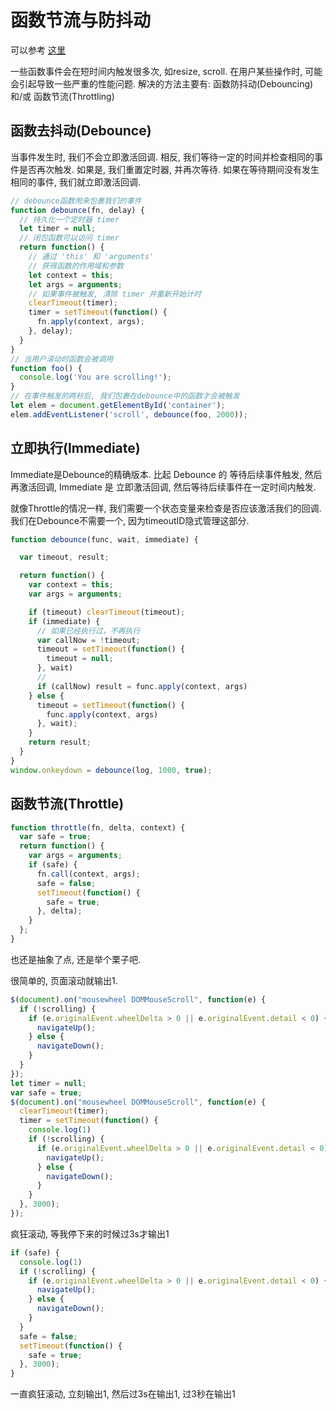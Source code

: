 <!--
Created: Mon Aug 26 2019 15:15:32 GMT+0800 (China Standard Time)
Modified: Fri Apr 03 2020 14:33:09 GMT+0800 (China Standard Time)
-->

# 函数节流与防抖动

可以参考 [这里](https://github.com/mqyqingfeng/Blog/issues/26)

一些函数事件会在短时间内触发很多次, 如resize, scroll. 在用户某些操作时, 可能会引起导致一些严重的性能问题. 解决的方法主要有: 函数防抖动(Debouncing) 和/或 函数节流(Throttling)

## 函数去抖动(Debounce)

当事件发生时, 我们不会立即激活回调. 相反, 我们等待一定的时间并检查相同的事件是否再次触发. 如果是, 我们重置定时器, 并再次等待. 如果在等待期间没有发生相同的事件, 我们就立即激活回调.

``` js
// debounce函数用来包裹我们的事件
function debounce(fn, delay) {
  // 持久化一个定时器 timer
  let timer = null;
  // 闭包函数可以访问 timer
  return function() {
    // 通过 'this' 和 'arguments'
    // 获得函数的作用域和参数
    let context = this;
    let args = arguments;
    // 如果事件被触发, 清除 timer 并重新开始计时
    clearTimeout(timer);
    timer = setTimeout(function() {
      fn.apply(context, args);
    }, delay);
  }
}
// 当用户滚动时函数会被调用
function foo() {
  console.log('You are scrolling!');
}
// 在事件触发的两秒后, 我们包裹在debounce中的函数才会被触发
let elem = document.getElementById('container');
elem.addEventListener('scroll', debounce(foo, 2000));
```

## 立即执行(Immediate)

Immediate是Debounce的精确版本. 比起 Debounce 的 等待后续事件触发, 然后再激活回调, Immediate 是 立即激活回调, 然后等待后续事件在一定时间内触发.

就像Throttle的情况一样, 我们需要一个状态变量来检查是否应该激活我们的回调. 我们在Debounce不需要一个, 因为timeoutID隐式管理这部分.

``` js
function debounce(func, wait, immediate) {

  var timeout, result;

  return function() {
    var context = this;
    var args = arguments;

    if (timeout) clearTimeout(timeout);
    if (immediate) {
      // 如果已经执行过，不再执行
      var callNow = !timeout;
      timeout = setTimeout(function() {
        timeout = null;
      }, wait)
      // 
      if (callNow) result = func.apply(context, args)
    } else {
      timeout = setTimeout(function() {
        func.apply(context, args)
      }, wait);
    }
    return result;
  }
}
window.onkeydown = debounce(log, 1000, true);
```

## 函数节流(Throttle)

``` js
function throttle(fn, delta, context) {
  var safe = true;
  return function() {
    var args = arguments;
    if (safe) {
      fn.call(context, args);
      safe = false;
      setTimeout(function() {
        safe = true;
      }, delta);
    }
  };
}
```

也还是抽象了点, 还是举个栗子吧.

很简单的, 页面滚动就输出1.

``` js
$(document).on("mousewheel DOMMouseScroll", function(e) {
  if (!scrolling) {
    if (e.originalEvent.wheelDelta > 0 || e.originalEvent.detail < 0) {
      navigateUp();
    } else {
      navigateDown();
    }
  }
});
let timer = null;
var safe = true;
$(document).on("mousewheel DOMMouseScroll", function(e) {
  clearTimeout(timer);
  timer = setTimeout(function() {
    console.log(1)
    if (!scrolling) {
      if (e.originalEvent.wheelDelta > 0 || e.originalEvent.detail < 0) {
        navigateUp();
      } else {
        navigateDown();
      }
    }
  }, 3000);
});
```

疯狂滚动, 等我停下来的时候过3s才输出1

``` js
if (safe) {
  console.log(1)
  if (!scrolling) {
    if (e.originalEvent.wheelDelta > 0 || e.originalEvent.detail < 0) {
      navigateUp();
    } else {
      navigateDown();
    }
  }
  safe = false;
  setTimeout(function() {
    safe = true;
  }, 3000);
}
```

一直疯狂滚动, 立刻输出1, 然后过3s在输出1, 过3秒在输出1

